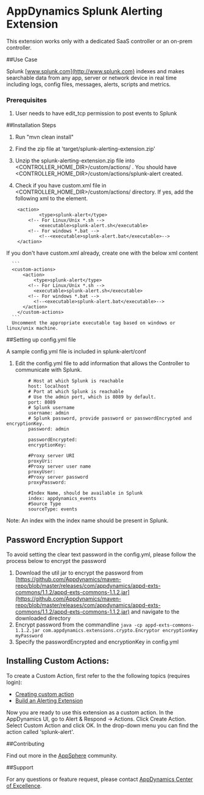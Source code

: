 # AppDynamics Splunk Alerting Extension

This extension works only with a dedicated SaaS controller or an on-prem controller.

##Use Case

Splunk [www.splunk.com](http://www.splunk.com) indexes and makes searchable data from any app, server or network device in real time including logs, config files, messages, alerts, scripts and metrics.

### Prerequisites

 1. User needs to have edit_tcp permission to post events to Splunk


##Installation Steps

 1. Run "mvn clean install"

 2. Find the zip file at 'target/splunk-alerting-extension.zip'

 3. Unzip the splunk-alerting-extension.zip file into <CONTROLLER_HOME_DIR>/custom/actions/ . You should have  <CONTROLLER_HOME_DIR>/custom/actions/splunk-alert created.

 4. Check if you have custom.xml file in <CONTROLLER_HOME_DIR>/custom/actions/ directory. If yes, add the following xml to the <custom-actions> element.

  ```
      <action>
    		  <type>splunk-alert</type>
          <!-- For Linux/Unix *.sh -->
     		  <executable>splunk-alert.sh</executable>
          <!-- For windows *.bat -->
     		  <!--<executable>splunk-alert.bat</executable>-->
      </action>
  ```

   If you don't have custom.xml already, create one with the below xml content

      ```
      <custom-actions>
          <action>
              <type>splunk-alert</type>
            <!-- For Linux/Unix *.sh -->
              <executable>splunk-alert.sh</executable>
            <!-- For windows *.bat -->
              <!--<executable>splunk-alert.bat</executable>-->
          </action>
        </custom-actions>
      ```
      Uncomment the appropriate executable tag based on windows or linux/unix machine.

##Setting up config.yml file

A sample config.yml file is included in splunk-alert/conf

1.  Edit the config.yml file to add information that allows the Controller to communicate with Splunk.

```
        # Host at which Splunk is reachable
        host: localhost
        # Port at which Splunk is reachable
        # Use the admin port, which is 8089 by default.
        port: 8089
        # Splunk username
        username: admin
        # Splunk password, provide password or passwordEncrypted and encryptionKey.
        password: admin

        passwordEncrypted:
        encryptionKey:

        #Proxy server URI
        proxyUri:
        #Proxy server user name
        proxyUser:
        #Proxy server password
        proxyPassword:

        #Index Name, should be available in Splunk
        index: appdynamics_events
        #Source Type
        sourceType: events
```

Note: An index with the index name should be present in Splunk.

## Password Encryption Support

To avoid setting the clear text password in the config.yml, please follow the process below to encrypt the password

1. Download the util jar to encrypt the password from [https://github.com/Appdynamics/maven-repo/blob/master/releases/com/appdynamics/appd-exts-commons/1.1.2/appd-exts-commons-1.1.2.jar](https://github.com/Appdynamics/maven-repo/blob/master/releases/com/appdynamics/appd-exts-commons/1.1.2/appd-exts-commons-1.1.2.jar) and navigate to the downloaded directory
2. Encrypt password from the commandline
`java -cp appd-exts-commons-1.1.2.jar com.appdynamics.extensions.crypto.Encryptor encryptionKey myPassword`
3. Specify the passwordEncrypted and encryptionKey in config.yml


## Installing Custom Actions:
To create a Custom Action, first refer to the the following topics (requires login):
* [Creating custom action](http://docs.appdynamics.com/display/PRO13S/Custom+Actions)
* [Build an Alerting Extension](http://docs.appdynamics.com/display/PRO13S/Build+an+Alerting+Extension)


Now you are ready to use this extension as a custom action. In the AppDynamics UI, go to Alert & Respond -> Actions. Click Create Action. Select Custom Action and click OK. In the drop-down menu you can find the action called 'splunk-alert'.


##Contributing

Find out more in the [AppSphere](http://www.appdynamics.com/community/exchange/extension/splunk-alerting-extension/) community.

##Support

For any questions or feature request, please contact [AppDynamics Center of Excellence](mailto:help@appdynamics.com).
